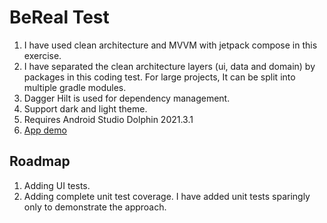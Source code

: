 # BeReal Test

1. I have used clean architecture and MVVM with jetpack compose in this exercise.
3. I have separated the clean architecture layers (ui, data and domain) by packages in this
   coding test. For large projects, It can be split into multiple gradle modules.
4. Dagger Hilt is used for dependency management.
5. Support dark and light theme.
6. Requires Android Studio Dolphin 2021.3.1 
7. [App demo](bereal_demo.mp4)

## Roadmap
1. Adding UI tests.
2. Adding complete unit test coverage. I have added unit tests sparingly only to demonstrate the
   approach.

